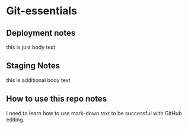 # Git-essentials

## Deployment notes
this is just body text

## Staging Notes
this is additional body text

## How to use this repo notes
I need to learn how to use mark-down text to be successful with GitHub editing.
